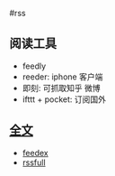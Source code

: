 #rss

## 阅读工具
* feedly
* reeder: iphone 客户端
* 即刻: 可抓取知乎 微博
* ifttt + pocket: 订阅国外

## [全文](http://paranimage.com/5-ways-to-full-content-output/)
* [feedex](https://feedex.net/)
* [rssfull](http://www.rssfull.net/)

